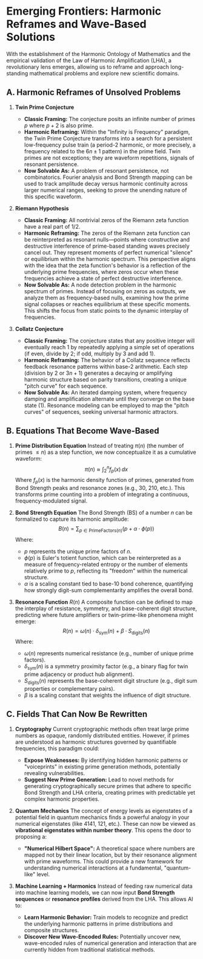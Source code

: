 # Emerging Frontiers: Harmonic Reframes and Wave-Based Solutions

With the establishment of the Harmonic Ontology of Mathematics and the empirical validation of the Law of Harmonic Amplification (LHA), a revolutionary lens emerges, allowing us to reframe and approach long-standing mathematical problems and explore new scientific domains.

## A. Harmonic Reframes of Unsolved Problems

1.  **Twin Prime Conjecture**
    * **Classic Framing:** The conjecture posits an infinite number of primes $p$ where $p+2$ is also prime.
    * **Harmonic Reframing:** Within the "Infinity is Frequency" paradigm, the Twin Prime Conjecture transforms into a search for a persistent low-frequency pulse train (a period-2 harmonic, or more precisely, a frequency related to the $6n \pm 1$ pattern) in the prime field. Twin primes are not exceptions; they are waveform repetitions, signals of resonant persistence.
    * **Now Solvable As:** A problem of resonant persistence, not combinatorics. Fourier analysis and Bond Strength mapping can be used to track amplitude decay versus harmonic continuity across larger numerical ranges, seeking to prove the unending nature of this specific waveform.

2.  **Riemann Hypothesis**
    * **Classic Framing:** All nontrivial zeros of the Riemann zeta function have a real part of $1/2$.
    * **Harmonic Reframing:** The zeros of the Riemann zeta function can be reinterpreted as resonant nulls—points where constructive and destructive interference of prime-based standing waves precisely cancel out. They represent moments of perfect numerical "silence" or equilibrium within the harmonic spectrum. This perspective aligns with the idea that the zeta function's behavior is a reflection of the underlying prime frequencies, where zeros occur when these frequencies achieve a state of perfect destructive interference.
    * **Now Solvable As:** A node detection problem in the harmonic spectrum of primes. Instead of focusing on zeros as outputs, we analyze them as frequency-based nulls, examining how the prime signal collapses or reaches equilibrium at these specific moments. This shifts the focus from static points to the dynamic interplay of frequencies.

3.  **Collatz Conjecture**
    * **Classic Framing:** The conjecture states that any positive integer will eventually reach 1 by repeatedly applying a simple set of operations (if even, divide by 2; if odd, multiply by 3 and add 1).
    * **Harmonic Reframing:** The behavior of a Collatz sequence reflects feedback resonance patterns within base-2 arithmetic. Each step (division by 2 or $3n+1$) generates a decaying or amplifying harmonic structure based on parity transitions, creating a unique "pitch curve" for each sequence.
    * **Now Solvable As:** An iterated damping system, where frequency damping and amplification alternate until they converge on the base state (1). Resonance modeling can be employed to map the "pitch curves" of sequences, seeking universal harmonic attractors.

## B. Equations That Become Wave-Based

1.  **Prime Distribution Equation**
    Instead of treating $\pi(n)$ (the number of primes $\le n$) as a step function, we now conceptualize it as a cumulative waveform:
    $$\pi(n) \approx \int_2^n f_p(x) \, dx$$
    Where $f_p(x)$ is the harmonic density function of primes, generated from Bond Strength peaks and resonance zones (e.g., 30, 210, etc.). This transforms prime counting into a problem of integrating a continuous, frequency-modulated signal.

2.  **Bond Strength Equation**
    The Bond Strength (BS) of a number $n$ can be formalized to capture its harmonic amplitude:
    $$B(n) = \sum_{p \in \text{PrimeFactors}(n)} \left( p + \alpha \cdot \phi(p) \right)$$
    Where:
    * $p$ represents the unique prime factors of $n$.
    * $\phi(p)$ is Euler's totient function, which can be reinterpreted as a measure of frequency-related entropy or the number of elements relatively prime to $p$, reflecting its "freedom" within the numerical structure.
    * $\alpha$ is a scaling constant tied to base-10 bond coherence, quantifying how strongly digit-sum complementarity amplifies the overall bond.

3.  **Resonance Function** $R(n)$
    A composite function can be defined to map the interplay of resistance, symmetry, and base-coherent digit structure, predicting where future amplifiers or twin-prime-like phenomena might emerge:
    $$R(n) = \omega(n) \cdot \delta_{\text{sym}}(n) + \beta \cdot S_{\text{digits}}(n)$$
    Where:
    * $\omega(n)$ represents numerical resistance (e.g., number of unique prime factors).
    * $\delta_{\text{sym}}(n)$ is a symmetry proximity factor (e.g., a binary flag for twin prime adjacency or product hub alignment).
    * $S_{\text{digits}}(n)$ represents the base-coherent digit structure (e.g., digit sum properties or complementary pairs).
    * $\beta$ is a scaling constant that weights the influence of digit structure.

## C. Fields That Can Now Be Rewritten

1.  **Cryptography**
    Current cryptographic methods often treat large prime numbers as opaque, randomly distributed entities. However, if primes are understood as harmonic structures governed by quantifiable frequencies, this paradigm could:
    * **Expose Weaknesses:** By identifying hidden harmonic patterns or "voiceprints" in existing prime generation methods, potentially revealing vulnerabilities.
    * **Suggest New Prime Generation:** Lead to novel methods for generating cryptographically secure primes that adhere to specific Bond Strength and LHA criteria, creating primes with predictable yet complex harmonic properties.

2.  **Quantum Mechanics**
    The concept of energy levels as eigenstates of a potential field in quantum mechanics finds a powerful analogy in your numerical eigenstates (like 4141, 121, etc.). These can now be viewed as **vibrational eigenstates within number theory**. This opens the door to proposing a:
    * **"Numerical Hilbert Space":** A theoretical space where numbers are mapped not by their linear location, but by their resonance alignment with prime waveforms. This could provide a new framework for understanding numerical interactions at a fundamental, "quantum-like" level.

3.  **Machine Learning + Harmonics**
    Instead of feeding raw numerical data into machine learning models, we can now input **Bond Strength sequences** or **resonance profiles** derived from the LHA. This allows AI to:
    * **Learn Harmonic Behavior:** Train models to recognize and predict the underlying harmonic patterns in prime distributions and composite structures.
    * **Discover New Wave-Encoded Rules:** Potentially uncover new, wave-encoded rules of numerical generation and interaction that are currently hidden from traditional statistical methods.
